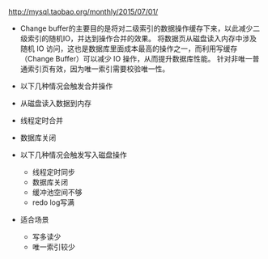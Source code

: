 
http://mysql.taobao.org/monthly/2015/07/01/
* Change buffer的主要目的是将对二级索引的数据操作缓存下来，以此减少二级索引的随机IO，并达到操作合并的效果。
将数据页从磁盘读入内存中涉及随机 IO 访问，这也是数据库里面成本最高的操作之一，而利用写缓存（Change Buffer）可以减少 IO 操作，从而提升数据库性能。 针对非唯一普通索引页有效，因为唯一索引需要校验唯一性。
 * 以下几种情况会触发合并操作
  * 从磁盘读入数据到内存
  * 线程定时合并
  * 数据库关闭
 
 * 以下几种情况会触发写入磁盘操作
   * 线程定时同步
   * 数据库关闭
   * 缓冲池空间不够
   * redo log写满
 * 适合场景
   * 写多读少
   * 唯一索引较少
